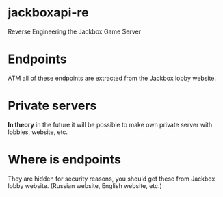 # jackboxapi-re
Reverse Engineering the Jackbox Game Server

# Endpoints
ATM all of these endpoints are extracted from the Jackbox lobby website.

# Private servers
**In theory** in the future it will be possible to make own private server with lobbies, website, etc.

# Where is endpoints
They are hidden for security reasons, you should get these from Jackbox lobby website. (Russian website, English website, etc.)